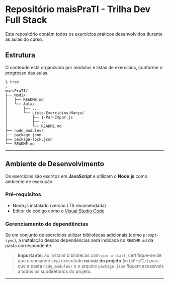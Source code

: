 # Repositório maisPraTI - Trilha Dev Full Stack

Este repositório contém todos os exercícios práticos desenvolvidos durante as aulas do curso.

## Estrutura

O conteúdo está organizado por módulos e listas de exercícios, conforme o progresso das aulas.

```
$ tree
.
maisPraTI/
├── Mod1/
│   ├── README.md 
│   └── Aula/
│       ├── ...
│       └── Lista-Exercicios-Março/
│           ├── 1-Par-Impar.js
│           ├── ...
│           └── README.md
├── node_modules/
├── package.json
├── package-lock.json
└── README.md
```
---
## Ambiente de Desenvolvimento

Os exercícios são escritos em **JavaScript** e utilizam o **Node.js** como ambiente de execução.

### Pré-requisitos

- Node.js instalado (versão LTS recomendada)
- Editor de código como o [Visual Studio Code](https://code.visualstudio.com)

### Gerenciamento de dependências

Se um conjunto de exercícios utilizar bibliotecas adicionais (como `prompt-sync`), a instalação dessas dependências será indicada no `README.md` da pasta correspondente.

> **Importante:** ao instalar bibliotecas com `npm install`, certifique-se de que o comando seja executado **na raiz do projeto** (`maisPraTI/`) para que a pasta `node_modules/` e o arquivo `package.json` fiquem acessíveis a todos os subdiretórios do projeto.

---
